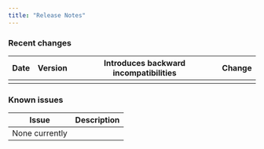 ```yaml
---
title: "Release Notes"
---
```


### Recent changes

| Date | Version | Introduces backward incompatibilities | Change |
| --- | --- | --- | --- |
|     |     |     |     |

### Known issues

| Issue | Description |
| --- | --- |
| None currently |  |

